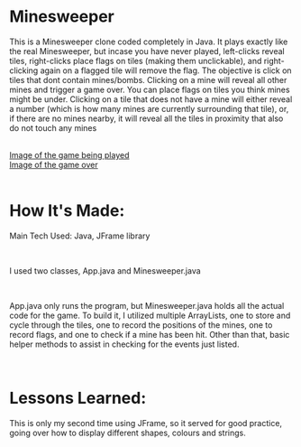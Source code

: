 <h1>Minesweeper</h1>
<p>This is a Minesweeper clone coded completely in Java. It plays exactly like the real Minesweeper, but incase you have never played, left-clicks reveal tiles, right-clicks place flags on tiles 
  (making them unclickable), and right-clicking again on a flagged tile will remove the flag. The objective is click on tiles that dont contain mines/bombs. Clicking on a mine will reveal all other mines and 
  trigger a game over. You can place flags on tiles you think mines might be under. Clicking on a tile that does not have a mine will either reveal a number (which is how many mines are currently surrounding 
  that tile), or, if there are no mines nearby, it will reveal all the tiles in proximity that also do not touch any mines</p>
<br/>
<a href = "https://imgur.com/a/P3NYFgy">Image of the game being played</a> 
<br/>
<a href = "https://imgur.com/a/a71sfo5">Image of the game over</a>
<br/>
<br/>
<h1>How It's Made:</h1>
<p>Main Tech Used: Java, JFrame library</p>
<br/>
<p>I used two classes, App.java and Minesweeper.java</p>
<br/>
<p>App.java only runs the program, but Minesweeper.java holds all the actual code for the game. To build it, I utilized multiple ArrayLists, one to store and cycle through the tiles, one to record the positions 
  of the mines, one to record flags, and one to check if a mine has been hit. Other than that, basic helper methods to assist in checking for the events just listed.</p>
<br/>
<h1>Lessons Learned:</h1>
<p>This is only my second time using JFrame, so it served for good practice, going over how to display different shapes, colours and strings.</p>
